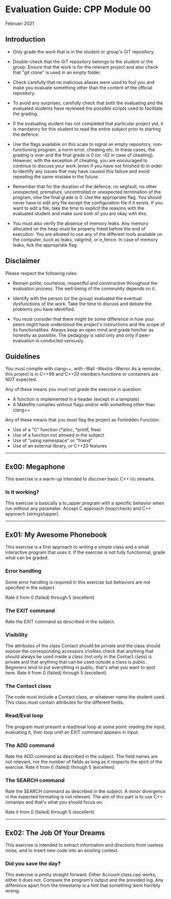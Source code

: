 # Evaluation Guide: CPP Module 00

Februari 2021

## Introduction
- Only grade the work that is in the student or group's
GiT repository.

- Double-check that the GiT repository belongs to the student
or the group. Ensure that the work is for the relevant project
and also check that "git clone" is used in an empty folder.

- Check carefully that no malicious aliases were used to fool you
and make you evaluate something other than the content of the
official repository.

- To avoid any surprises, carefully check that both the evaluating
and the evaluated students have reviewed the possible scripts used
to facilitate the grading.

- If the evaluating student has not completed that particular
project yet, it is mandatory for this student to read the
entire subject prior to starting the defence.

- Use the flags available on this scale to signal an empty repository,
non-functioning program, a norm error, cheating etc. In these cases,
the grading is over and the final grade is 0 (or -42 in case of
cheating). However, with the exception of cheating, you are
encouraged to continue to discuss your work (even if you have not
finished it) in order to identify any issues that may have caused
this failure and avoid repeating the same mistake in the future.

- Remember that for the duration of the defence, no segfault,
no other unexpected, premature, uncontrolled or unexpected
termination of the program, else the final grade is 0. Use the
appropriate flag.
You should never have to edit any file except the configuration file if it exists.
If you want to edit a file, take the time to explicit the reasons with the
evaluated student and make sure both of you are okay with this.

- You must also verify the absence of memory leaks. Any memory allocated on the heap must
be properly freed before the end of execution.
You are allowed to use any of the different tools available on the computer, such as
leaks, valgrind, or e_fence. In case of memory leaks, tick the appropriate flag.

## Disclaimer
Please respect the following rules:

- Remain polite, courteous, respectful and constructive
throughout the evaluation process. The well-being of the community
depends on it.

- Identify with the person (or the group) evaluated the eventual
dysfunctions of the work. Take the time to discuss
and debate the problems you have identified.

- You must consider that there might be some difference in how your
peers might have understood the project's instructions and the
scope of its functionalities. Always keep an open mind and grade
him/her as honestly as possible. The pedagogy is valid only and
only if peer-evaluation is conducted seriously.

## Guidelines
You must compile with clang++, with -Wall -Wextra -Werror
As a reminder, this project is in C++98 and C++20 members functions or containers are NOT expected.

Any of these means you must not grade the exercise in question:
- A function is implemented in a header (except in a template)
- A Makefile compiles without flags and/or with something other than clang++

Any of these means that you must flag the project as Forbidden Function:
- Use of a "C" function (*alloc, *printf, free)
- Use of a function not allowed in the subject
- Use of "using namespace" or "friend"
- Use of an external library, or C++20 features

---

## Ex00: Megaphone
This exercise is a warm-up intended to discover basic C++ i/o streams.

### Is it working?
This exercise is basically a to_upper program with a specific behavior when run without any parameter.
Accept C approach (loop/check) and C++ approach (strings/upper).

---

## Ex01: My Awesome Phonebook
This exercise is a first approach to writing a simple class and a small interactive program that uses it. If the exercise is not fully functionnal, grade what can be graded.

### Error handling
Some error handling is required in this exercise but behaviors are not specified in the subject.

Rate it from 0 (failed) through 5 (excellent)

### The EXIT command
Rate the EXIT command as described in the subject.

### Visibility
The attributes of the class Contact should be private and the class
should expose the corresponding accessors.\r\nAlso check that anything that
should always be used inside a class (not only in the Contact class) is private
and that anything that can be used outside a class is public. Beginners tend
to put everything in public, that's what you want to spot here.
Rate it from 0 (failed) through 5 (excellent)

### The Contact class
The code must include a Contact class, or whatever name the student
used.
This class must contain attributes for the different fields.

### Read/Eval loop
The program must present a read/eval loop at some point: reading
the input, evaluating it, then loop until an EXIT command appears in input.

### The ADD command
Rate the ADD command as described in the subject. The field names
are not relevant, nor the number of fields as long as it respects the spirit
of the exercise.
Rate it from 0 (failed) through 5 (excellent)

### The SEARCH command
Rate the SEARCH command as described in the subject. A minor divergence in the expected formating is not relevant. The aim of this part is to use C++ iomanips and that's what you should focus on.

Rate it from 0 (failed) through 5 (excellent)

---

## Ex02: The Job Of Your Dreams
This exercise is intended to extract information and directions from useless noise, and to insert new code into an existing context.

### Did you save the day?
This exercise is pretty straight forward. Either Account.class.cpp works, either it does not. Compare the program's output and the provided log. Any difference apart from the timestamp is a hint that something went horribly wrong.
